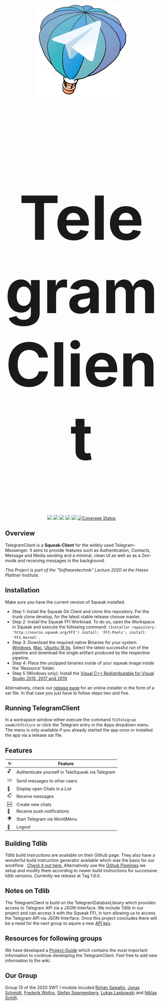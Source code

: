 <p align="center"><img width="300" height="300" src="assets/logo.png" alt="TeleSqueak"></p>

<h1 align="center" style=font-size:200px>TelegramClient</h1>

<p align="center">
    <a href="https://github.com/hpi-swa-teaching/TelegramClient/commits/" title="Last Commit"><img src="https://img.shields.io/github/last-commit/hpi-swa-teaching/TelegramClient?style=flat"></a>
    <a href="https://github.com/hpi-swa-teaching/TelegramClient/issues" title="Open Issues"><img src="https://img.shields.io/github/issues/hpi-swa-teaching/TelegramClient"></a>
        <a href="https://github.com/hpi-swa-teaching/TelegramClient/actions?query=workflow%3ACI" title="Build Status - Master"><img src="https://img.shields.io/github/workflow/status/hpi-swa-teaching/telegramclient/CI/master?color=dwa&label=master&logo=dwa&logoColor=daw"></a>
    <a href="https://github.com/hpi-swa-teaching/TelegramClient/actions?query=workflow%3ACI" title="Build Status - Develop"><img src="https://img.shields.io/github/workflow/status/hpi-swa-teaching/telegramclient/CI/master?color=dwa&label=develop&logo=dwa&logoColor=daw"></a>
    <a href="./LICENSE" title="License"><img src="https://img.shields.io/github/license/hpi-swa-teaching/TelegramClient"></a>
    <a href='https://coveralls.io/github/hpi-swa-teaching/TelegramClient?branch=develop'><img src='https://coveralls.io/repos/github/hpi-swa-teaching/TelegramClient/badge.svg?branch=develop' alt='Coverage Status' /></a>
</p>

## Overview
TelegramClient is a **Squeak-Client** for the widely used Telegram-Messenger. It aims to provide features such as Authentication, Contacts, Message and Media sending and a minimal, clean UI as well as as a Zen-mode and receiving messages in the background.

*This Project is part of the "Softwaretechnik" Lecture 2020 at the Hasso Plattner Institute.*

## Installation
Make sure you have the current version of Squeak installed.
* Step 1: Install the Squeak Git Client and clone this repository. For the trunk clone develop, for the latest stable release choose master.
* Step 2: Install the Squeak FFI Workload. To do so, open the Workspace in Squeak and execute the following command:   `(Installer repository: 'http://source.squeak.org/FFI')
install: 'FFI-Pools';
install: 'FFI-Kernel'.`
* Step 3: Download the required native Binaries for your system. [Windows](https://github.com/hpi-swa-teaching/tdlib/actions?query=workflow%3A%22Windows+CI%22), [Mac](https://github.com/hpi-swa-teaching/tdlib/actions?query=workflow%3A%22Tdlib+Max+x64+Build%22), [Ubuntu 18 lts](https://github.com/hpi-swa-teaching/tdlib/actions?query=workflow%3A%22Tdlib+Ubuntu+Build%22). Select the latest successful run of the pipeline and download the single artifact produced by the respective pipeline.
* Step 4: Place the unzipped binaries inside of your squeak image inside the 'Resource' folder.
* Step 5 (Windows only): Install the [Visual C++ Redistributable for Visual Studio 2015, 2017 and 2019](https://aka.ms/vs/16/release/vc_redist.x64.exe)

Alternatively, check our [release page](https://github.com/hpi-swa-teaching/TelegramClient/releases) for an online installer in the form of a sar file. In that case you just have to follow steps two and five.
## Running TelegramClient
In a workspace window either execute the command `TCUTelegram newWithTCCCore` or click the Telegram entry in the Apps dropdown menu. The menu is only available if you already started the app once or installed the app via a release sar file.

## Features
<table>
  <thead>
    <tr>
      <th>✨</th>
      <th>Feature</th>
    </tr>
  </thead>
  <tbody>
    <tr>
      <td>🔓</td>
      <td>Authenticate yourself in TeleSqueak via Telegram</td>
    </tr>
    <tr>
      <td>✉️</td>
      <td>Send messages to other users</td>
    </tr>
    <tr>
      <td>💬</td>
      <td>Display open Chats in a List</td>
    </tr>
    <tr>
      <td>📫</td>
      <td>Receive messages</td>
    </tr>
    <tr>
      <td>🆕</td>
      <td>Create new chats</td>
    </tr>
    <tr>
      <td>🔔</td>
      <td>Receive push notifications</td>
    </tr>
<tr>
      <td>🌍</td>
      <td>Start Telegram via WorldMenu</td>
    </tr>
    <tr>
      <td>🚶</td>
      <td>Logout</td>
    </tr>
  </tbody>
</table>

## Building Tdlib
Tdlib build instructions are available on their Github page. They also have a wonderful build instruction generator available which was the basis for our workflow . [Check it out here.](https://tdlib.github.io/td/build.html) Alternatively use the [Github Pipelines](https://github.com/hpi-swa-teaching/tdlib) we setup and modify them according to newer build instructions for successive tdlib versions. Currently we release at Tag 1.6.0.

## Notes on Tdlib
The TelegramClient is build on the TelegramDatabseLibrary which provides access to Telegram API via a JSON-Interface.
We include Tdlib in our project and can access it with the Squeak FFI, in turn allowing us to access the Telegram API via JSON-Interface.
Once this project concludes there will be a need for the next group to aquire a new [API key](https://core.telegram.org/api/obtaining_api_id).

## Resources for following groups
We have developed a [Project-Guide](https://github.com/hpi-swa-teaching/TelegramClient/wiki) which contains the most important information to continue developing the TelegramClient. Feel free to add new information to the wiki.

## Our Group
Group 13 of the 2020 SWT I module incuded [Rohan Sawahn](https://github.com/rohansaw), [Jonas Schmidt](https://github.com/schmidtjonas), [Frederik Wollny](https://github.com/Freddy200), [Stefan Spangenberg](https://github.com/sspangenberg), [Lukas Laskowski](https://github.com/lasklu) and [Niklas Schilli](https://github.com/Mrnikbobjeff).
